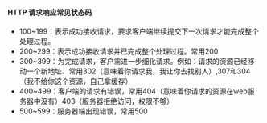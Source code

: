 ####  HTTP 请求响应常见状态码
-  100~199：表示成功接收请求，要求客户端继续提交下一次请求才能完成整个处理过程。
-  200~299：表示成功接收请求并已完成整个处理过程。常用200
-  300~399：为完成请求，客户需进一步细化请求。例如：请求的资源已经移动一个新地址、常用302（意味着你请求我，我让你去找别人）,307和304（我不给你这个资源，自己拿缓存）
-  400~499：客户端的请求有错误，常用404（意味着你请求的资源在web服务器中没有）403（服务器拒绝访问，权限不够）
-  500~599：服务器端出现错误，常用500